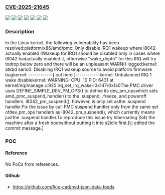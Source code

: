 ### [CVE-2025-21645](https://cve.mitre.org/cgi-bin/cvename.cgi?name=CVE-2025-21645)
![](https://img.shields.io/static/v1?label=Product&message=Linux&color=blue)
![](https://img.shields.io/static/v1?label=Version&message=&color=brightgreen)
![](https://img.shields.io/static/v1?label=Version&message=3fc9dc0340e0b5df8059313537b55f82c1e84e94%20&color=brightgreen)
![](https://img.shields.io/static/v1?label=Version&message=6.2%20&color=brightgreen)
![](https://img.shields.io/static/v1?label=Version&message=72e5a83b7c8401856cc3732150af24e43726717a%20&color=brightgreen)
![](https://img.shields.io/static/v1?label=Version&message=8e60615e8932167057b363c11a7835da7f007106%20&color=brightgreen)
![](https://img.shields.io/static/v1?label=Vulnerability&message=n%2Fa&color=blue)

### Description

In the Linux kernel, the following vulnerability has been resolved:platform/x86/amd/pmc: Only disable IRQ1 wakeup where i8042 actually enabled itWakeup for IRQ1 should be disabled only in cases where i8042 hadactually enabled it, otherwise "wake_depth" for this IRQ will try todrop below zero and there will be an unpleasant WARN() logged:kernel: atkbd serio0: Disabling IRQ1 wakeup source to avoid platform firmware bugkernel: ------------[ cut here ]------------kernel: Unbalanced IRQ 1 wake disablekernel: WARNING: CPU: 10 PID: 6431 at kernel/irq/manage.c:920 irq_set_irq_wake+0x147/0x1a0The PMC driver uses DEFINE_SIMPLE_DEV_PM_OPS() to define its dev_pm_opswhich sets amd_pmc_suspend_handler() to the .suspend, .freeze, and.poweroff handlers. i8042_pm_suspend(), however, is only set asthe .suspend handler.Fix the issue by call PMC suspend handler only from the same set ofdev_pm_ops handlers as i8042_pm_suspend(), which currently means justthe .suspend handler.To reproduce this issue try hibernating (S4) the machine after a fresh bootwithout putting it into s2idle first.[ij: edited the commit message.]

### POC

#### Reference
No PoCs from references.

#### Github
- https://github.com/fkie-cad/nvd-json-data-feeds

